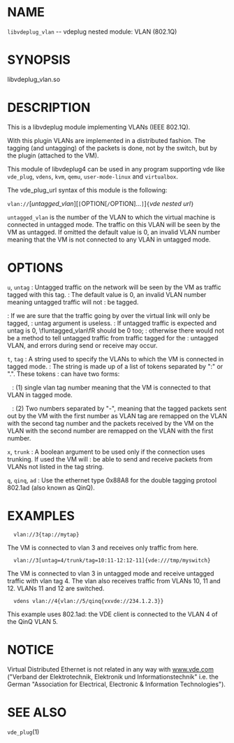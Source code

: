 <!--
.\" Copyright (C) 2020 VirtualSquare. Project Leader: Renzo Davoli
.\"
.\" This is free documentation; you can redistribute it and/or
.\" modify it under the terms of the GNU General Public License,
.\" as published by the Free Software Foundation, either version 2
.\" of the License, or (at your option) any later version.
.\"
.\" The GNU General Public License's references to "object code"
.\" and "executables" are to be interpreted as the output of any
.\" document formatting or typesetting system, including
.\" intermediate and printed output.
.\"
.\" This manual is distributed in the hope that it will be useful,
.\" but WITHOUT ANY WARRANTY; without even the implied warranty of
.\" MERCHANTABILITY or FITNESS FOR A PARTICULAR PURPOSE.  See the
.\" GNU General Public License for more details.
.\"
.\" You should have received a copy of the GNU General Public
.\" License along with this manual; if not, write to the Free
.\" Software Foundation, Inc., 51 Franklin St, Fifth Floor, Boston,
.\" MA 02110-1301 USA.
.\"
-->
# NAME 

`libvdeplug_vlan` -- vdeplug nested module: VLAN (802.1Q)

# SYNOPSIS
libvdeplug_vlan.so

# DESCRIPTION

This is a libvdeplug module implementing VLANs (IEEE 802.1Q).

With this plugin VLANs are implemented in a distributed fashion. The tagging (and
untagging) of the packets is done, not by the switch, but by the plugin
(attached to the VM).

This  module of libvdeplug4 can be used in any program supporting vde like
`vde_plug`, `vdens`, `kvm`, `qemu`, `user-mode-linux` and `virtualbox`.

The vde_plug_url syntax of this module is the following:

  `vlan://`[*untagged_vlan*][`[`OPTION[`/`OPTION]...`]`]`{`*vde nested url*`}`

`untagged_vlan` is the number of the VLAN to which the virtual machine is connected in untagged mode. The traffic
on this VLAN will be seen by the VM as untagged.  If omitted the default value is 0,  an  invalid  VLAN  number
meaning that the VM is not connected to any VLAN in untagged mode.

# OPTIONS

  `u`, `untag`
: Untagged traffic on the network will be seen by the VM as traffic tagged with this tag.
: The default value is 0, an invalid VLAN number meaning untagged traffic will not
: be tagged.

: If we are sure that the traffic going by over the virtual link will only be tagged,
: untag argument is useless.
: If untagged traffic is expected and untag is 0, \fIuntagged_vlan\fR should be 0 too;
: otherwise there would not be a method to tell untagged traffic from traffic tagged for the
: untagged VLAN, and errors during send or receive may occur.

  `t`, `tag`
: A string used to specify the VLANs to which the VM is connected in tagged mode.
: The string is made up of a list of tokens separated by ":" or ".". These tokens
: can have two forms:

  ` `
: \(1\) single vlan tag number meaning that the VM is connected to that VLAN in tagged mode.

  ` `
: \(2\) Two numbers separated by "-", meaning that the tagged packets sent out by
the VM with the first number as VLAN tag are remapped on the VLAN with the second
tag number and the packets received by the VM on the VLAN with the second number
are remapped on the VLAN with the first number.

  `x`, `trunk`
: A boolean argument to be used only if the connection uses trunking. If used the VM will
: be able to send and receive packets from VLANs not listed in the tag string.

  `q`, `qinq`, `ad`
: Use the ethernet type 0x88A8 for the double tagging protool 802.1ad (also known as QinQ).

# EXAMPLES

```
  vlan://3{tap://mytap}
```

  The VM is connected to vlan 3 and receives only traffic from here.

```
  vlan://3[untag=4/trunk/tag=10:11-12:12-11]{vde:///tmp/myswitch}
```

  The VM is connected to vlan 3 in untagged mode and receive untagged traffic with
  vlan tag 4. The vlan also receives traffic from VLANs 10, 11 and 12. VLANs 11 and
  12 are switched.

```
  vdens vlan://4{vlan://5/qinq{vxvde://234.1.2.3}}
```

  This example uses 802.1ad: the VDE client is connected to the VLAN 4 of the QinQ VLAN 5.

# NOTICE

Virtual  Distributed  Ethernet  is not related in any way with www.vde.com ("Verband der Elektrotechnik, Elektronik
und Informationstechnik" i.e. the German "Association for Electrical, Electronic & Information Technologies").

# SEE ALSO
`vde_plug`(1)

